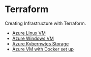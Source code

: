 # Terraform

Creating Infrastructure with Terraform.

- [Azure Linux VM](/Azure%20Linux%20VM)
- [Azure Windows VM](/Azure%20Windows%20VM)
- [Azure Kybernwtes Storage](/Azure%20Kubernetes%20Service)
- [Azure VM with Docker set up](/Azure%20VM%20with%20Docker%20set%20up%20%20)